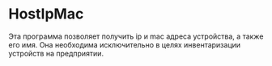 # HostIpMac
Эта программа позволяет получить ip и mac адреса устройства, а также его имя. Она необходима исключительно в целях инвентаризации устройств на предприятии.
